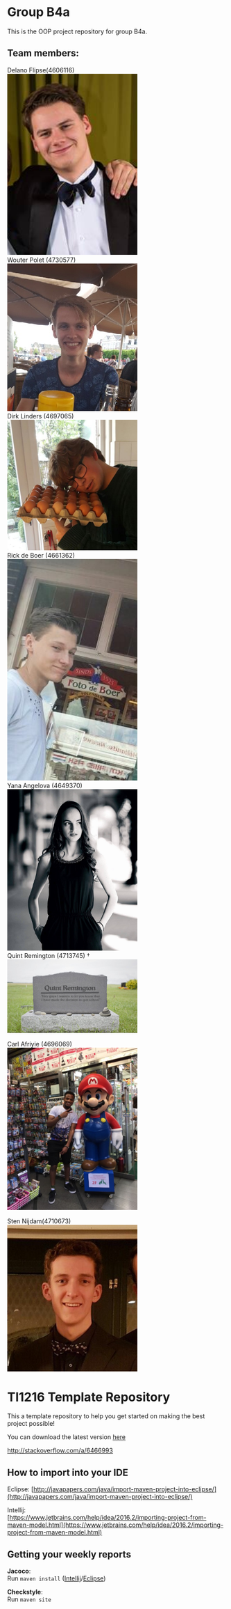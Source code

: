 # Group B4a
This is the OOP project repository for group B4a.

## Team members:
Delano Flipse(4606116)\
<img src="https://github.com/delanoflipse/OOPP-B4a/blob/master/imgs/delano.png" width=300>
\
Wouter Polet (4730577)\
<img src="https://github.com/delanoflipse/OOPP-B4a/blob/master/imgs/Wouter.jpeg" width=300>
\
Dirk Linders (4697065)\
<img src="https://github.com/delanoflipse/OOPP-B4a/blob/master/imgs/dirk.png" width=300>
\
Rick de Boer (4661362)\
<img src="https://github.com/delanoflipse/OOPP-B4a/blob/master/imgs/Rick.jpg" width=300>
\
Yana Angelova (4649370)\
<img src="https://github.com/delanoflipse/OOPP-B4a/blob/master/imgs/Yana.png" width=300>
\
Quint Remington (4713745) †\
<img src="https://github.com/delanoflipse/OOPP-B4a/blob/master/imgs/quint.png" width=300>

Carl Afriyie (4696069)\
<img src="https://github.com/delanoflipse/OOPP-B4a/blob/master/imgs/karl.jpg" width=300>

Sten Nijdam(4710673)\
<img src="https://github.com/delanoflipse/OOPP-B4a/blob/master/imgs/sten.jpg" width=300>

# TI1216 Template Repository

This a template repository to help you get started on making the best project possible!

You can download the latest version [here](https://github.com/SERG-Delft/TI1216/releases)

http://stackoverflow.com/a/6466993

## How to import into your IDE

Eclipse:
[http://javapapers.com/java/import-maven-project-into-eclipse/](http://javapapers.com/java/import-maven-project-into-eclipse/)

Intellij:  
[https://www.jetbrains.com/help/idea/2016.2/importing-project-from-maven-model.html](https://www.jetbrains.com/help/idea/2016.2/importing-project-from-maven-model.html)

## Getting your weekly reports

**Jacoco**:  
Run `maven install` ([Intellij](https://www.jetbrains.com/help/idea/2016.3/getting-started-with-maven.html#execute_maven_goal)/[Eclipse](http://imgur.com/a/6q7pV))

**Checkstyle**:  
Run `maven site`
